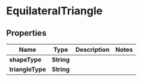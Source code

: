 

# EquilateralTriangle

## Properties

Name | Type | Description | Notes
------------ | ------------- | ------------- | -------------
**shapeType** | **String** |  | 
**triangleType** | **String** |  | 



